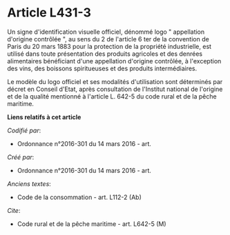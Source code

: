# Article L431-3

Un signe d'identification visuelle officiel, dénommé logo " appellation d'origine contrôlée ", au sens du 2 de l'article 6
ter de la convention de Paris du 20 mars 1883 pour la protection de la propriété industrielle, est utilisé dans toute
présentation des produits agricoles et des denrées alimentaires bénéficiant d'une appellation d'origine contrôlée, à
l'exception des vins, des boissons spiritueuses et des produits intermédiaires. 

Le modèle du logo officiel et ses modalités d'utilisation sont déterminés par décret en Conseil d'Etat, après consultation de
l'Institut national de l'origine et de la qualité mentionné à l'article L. 642-5 du code rural et de la pêche maritime.

**Liens relatifs à cet article**

_Codifié par_:

  - Ordonnance n°2016-301 du 14 mars 2016 - art.

_Créé par_:

  - Ordonnance n°2016-301 du 14 mars 2016 - art.

_Anciens textes_:

  - Code de la consommation - art. L112-2 (Ab)

_Cite_:

  - Code rural et de la pêche maritime - art. L642-5 (M)
